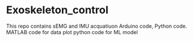 # Exoskeleton_control
This repo contains sEMG and IMU acquatiuon Arduino code, Python code.
MATLAB code for data plot
python code for ML model
